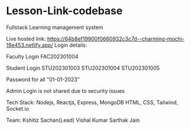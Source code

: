# Lesson-Link-codebase
Fullstack Learning management system 

Live hosted link: https://64b8ef19900f0660932c3c7d--charming-mochi-19e453.netlify.app/ 
Login details:

Faculty Login
FAC202301004

Student Login
STU202301003
STU202301004
STU202301005

Password for all
"01-01-2023"

Admin Login is not shared due to security issues

Tech Stack:
Nodejs, Reactjs, Express, MongoDB
HTML, CSS, Tailwind, Socket.io

Team: 
Kshitiz Sachan(Lead)
Vishal Kumar
Sarthak Jain
